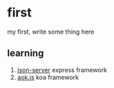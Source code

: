 # first
my first, write some thing here


## learning
1. [json-server](https://github.com/typicode/json-server) express framework 
2. [aok.js](https://github.com/apporoad/aok.js) koa framework
